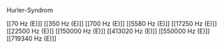 Hurler-Syndrom

[[70 Hz (E)]]
[[350 Hz (E)]]
[[700 Hz (E)]]
[[5580 Hz (E)]]
[[17250 Hz (E)]]
[[22500 Hz (E)]]
[[150000 Hz (E)]]
[[413020 Hz (E)]]
[[550000 Hz (E)]]
[[719340 Hz (E)]]